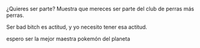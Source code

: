 ¿Quieres ser parte?
Muestra que mereces ser parte del club de perras más perras.

Ser bad bitch es actitud, y yo necesito tener esa actitud.

espero ser la mejor maestra pokemón del planeta
